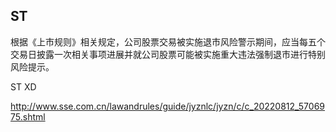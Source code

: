 ## ST

根据《上市规则》相关规定，公司股票交易被实施退市风险警示期间，应当每五个交易日披露一次相关事项进展并就公司股票可能被实施重大违法强制退市进行特别风险提示。

ST
XD

http://www.sse.com.cn/lawandrules/guide/jyznlc/jyzn/c/c_20220812_5706975.shtml
